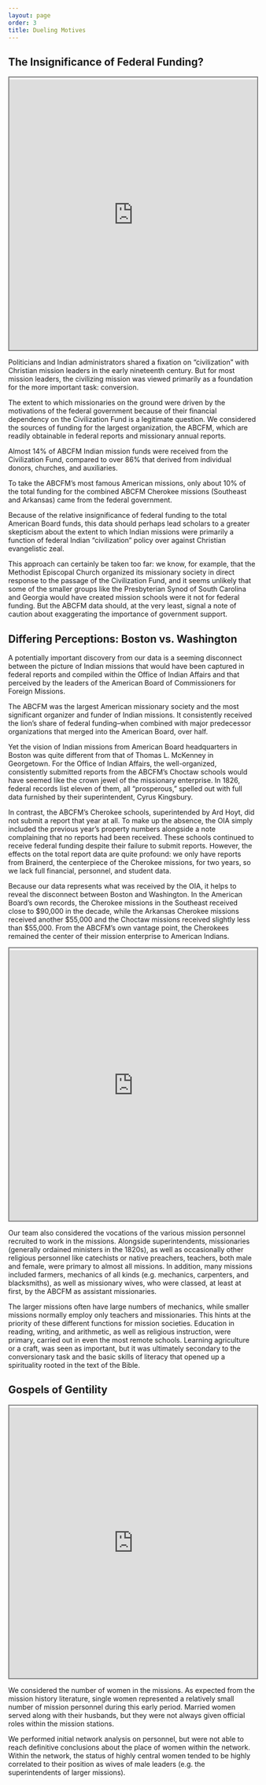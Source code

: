 ```yaml
---
layout: page
order: 3
title: Dueling Motives
---
```


## The Insignificance of Federal Funding?

<iframe title="D_fed_abcfm" width="100%" height="550" src="https://app.powerbi.com/view?r=eyJrIjoiYmI2OTJjYmYtZjI5Zi00NjNlLWI4ZWItZGRhOTU2ZDI4YmY5IiwidCI6Ijk3YTU4NTU0LTg5ZjYtNGQ1YS05ODA2LWRkMGVlMDg1ZDIzNSIsImMiOjN9" style="border:2px solid gray; padding-top: .25rem;" allowFullScreen="true"></iframe>

Politicians and Indian administrators shared a fixation on “civilization” with Christian mission leaders in the early nineteenth century. But for most mission leaders, the civilizing mission was viewed primarily as a foundation for the more important task: conversion.

The extent to which missionaries on the ground were driven by the motivations of the federal government because of their financial dependency on the Civilization Fund is a legitimate question. We considered the sources of funding for the largest organization, the ABCFM, which are readily obtainable in federal reports and missionary annual reports.

Almost 14% of ABCFM Indian mission funds were received from the Civilization Fund, compared to over 86% that derived from individual donors, churches, and auxiliaries.

To take the ABCFM’s most famous American missions, only about 10% of the total funding for the combined ABCFM Cherokee missions (Southeast and Arkansas) came from the federal government.

Because of the relative insignificance of federal funding to the total American Board funds, this data should perhaps lead scholars to a greater skepticism about the extent to which Indian missions were primarily a function of federal Indian “civilization” policy over against Christian evangelistic zeal.

This approach can certainly be taken too far: we know, for example, that the Methodist Episcopal Church organized its missionary society in direct response to the passage of the Civilization Fund, and it seems unlikely that some of the smaller groups like the Presbyterian Synod of South Carolina and Georgia would have created mission schools were it not for federal funding. But the ABCFM data should, at the very least, signal a note of caution about exaggerating the importance of government support.

## Differing Perceptions: Boston vs. Washington

A potentially important discovery from our data is a seeming disconnect between the picture of Indian missions that would have been captured in federal reports and compiled within the Office of Indian Affairs and that perceived by the leaders of the American Board of Commissioners for Foreign Missions.

The ABCFM was the largest American missionary society and the most significant organizer and funder of Indian missions. It consistently received the lion’s share of federal funding–when combined with major predecessor organizations that merged into the American Board, over half.

Yet the vision of Indian missions from American Board headquarters in Boston was quite different from that of Thomas L. McKenney in Georgetown. For the Office of Indian Affairs, the well-organized, consistently submitted reports from the ABCFM’s Choctaw schools would have seemed like the crown jewel of the missionary enterprise. In 1826, federal records list eleven of them, all “prosperous,” spelled out with full data furnished by their superintendent, Cyrus Kingsbury.

In contrast, the ABCFM’s Cherokee schools, superintended by Ard Hoyt, did not submit a report that year at all. To make up the absence, the OIA simply included the previous year’s property numbers alongside a note complaining that no reports had been received. These schools continued to receive federal funding despite their failure to submit reports. However, the effects on the total report data are quite profound: we only have reports from Brainerd, the centerpiece of the Cherokee missions, for two years, so we lack full financial, personnel, and student data.

Because our data represents what was received by the OIA, it helps to reveal the disconnect between Boston and Washington. In the American Board’s own records, the Cherokee missions in the Southeast received close to $90,000 in the decade, while the Arkansas Cherokee missions received another $55,000 and the Choctaw missions received slightly less than $55,000. From the ABCFM’s own vantage point, the Cherokees remained the center of their mission enterprise to American Indians.

<iframe title="E_people" width="100%" height="550" src="https://app.powerbi.com/view?r=eyJrIjoiNTU0OGU4ZWEtMThjYy00Y2UwLTk2YjAtNjAwZjNhMmNiNDIwIiwidCI6Ijk3YTU4NTU0LTg5ZjYtNGQ1YS05ODA2LWRkMGVlMDg1ZDIzNSIsImMiOjN9" style="border:2px solid gray; padding-top: .25rem;" allowFullScreen="true"></iframe>

Our team also considered the vocations of the various mission personnel recruited to work in the missions. Alongside superintendents, missionaries (generally ordained ministers in the 1820s), as well as occasionally other religious personnel like catechists or native preachers, teachers, both male and female, were primary to almost all missions. In addition, many missions included farmers, mechanics of all kinds (e.g. mechanics, carpenters, and blacksmiths), as well as missionary wives, who were classed, at least at first, by the ABCFM as assistant missionaries.

The larger missions often have large numbers of mechanics, while smaller missions normally employ only teachers and missionaries. This hints at the priority of these different functions for mission societies. Education in reading, writing, and arithmetic, as well as religious instruction, were primary, carried out in even the most remote schools. Learning agriculture or a craft, was seen as important, but it was ultimately secondary to the conversionary task and the basic skills of literacy that opened up a spirituality rooted in the text of the Bible.

## Gospels of Gentility

<iframe title="F_women" width="100%" height="550" src="https://app.powerbi.com/view?r=eyJrIjoiOTJmYzhlMjMtNWE2NC00NGRkLTlkMGItOTViZmQzMjk2MTNkIiwidCI6Ijk3YTU4NTU0LTg5ZjYtNGQ1YS05ODA2LWRkMGVlMDg1ZDIzNSIsImMiOjN9" style="border:2px solid gray; padding-top: .25rem;" allowFullScreen="true"></iframe>

We considered the number of women in the missions. As expected from the mission history literature, single women represented a relatively small number of mission personnel during this early period. Married women served along with their husbands, but they were not always given official roles within the mission stations.

We performed initial network analysis on personnel, but were not able to reach definitive conclusions about the place of women within the network. Within the network, the status of highly central women tended to be highly correlated to their position as wives of male leaders (e.g. the superintendents of larger missions).



